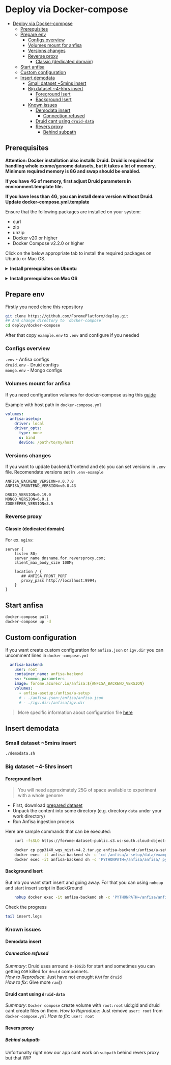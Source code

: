 # Deploy via Docker-compose

- [Deploy via Docker-compose](#deploy-via-docker-compose)
  - [Prerequisites](#prerequisites)
  - [Prepare env](#prepare-env)
    - [Configs overview](#configs-overview)
    - [Volumes mount for anfisa](#volumes-mount-for-anfisa)
    - [Versions changes](#versions-changes)
    - [Reverse proxy](#reverse-proxy)
      - [Classic (dedicated domain)](#classic-dedicated-domain)
  - [Start anfisa](#start-anfisa)
  - [Custom configuration](#custom-configuration)
  - [Insert demodata](#insert-demodata)
    - [Small dataset ~5mins insert](#small-dataset-5mins-insert)
    - [Big dataset ~4-5hrs insert](#big-dataset-4-5hrs-insert)
      - [Foreground Isert](#foreground-isert)
      - [Background Isert](#background-isert)
    - [Known issues](#known-issues)
      - [Demodata insert](#demodata-insert)
        - [Connection refused](#connection-refused)
      - [Druid cant using `druid-data`](#druid-cant-using-druid-data)
      - [Revers proxy](#revers-proxy)
        - [Behind subpath](#behind-subpath)

## Prerequisites

**Attention: Docker installation also installs Druid. Druid is required for
handling whole exome/genome datasets, but it takes a lot of memory. 
Minimum required memory is 8G and swap should be enabled.** 

**If you have 4G of memory, first adjust Druid parameters in environment.template file.**

**If you have less than 4G, you can install demo version without Druid. 
Update docker-compose.yml.template**

Ensure that the following packages are installed on your system:

  * curl
  * zip
  * unzip
  * Docker v20 or higher
  * Docker Compose v2.2.0 or higher

Click on the below appropriate tab to install the required packages on Ubuntu or Mac OS.

**<details><summary>Install prerequisites on Ubuntu</summary>**
<p>

Run the following command to install zip, unzip and curl packages:

       sudo apt update 
       sudo apt install zip unzip curl

Follow the link to install the latest version of Docker and Docker Compose 
on [Ubuntu](https://docs.docker.com/engine/install/ubuntu/). 
If you run script as non-root user, ensure that Docker has required rights 
according to the [Post-installation steps for Linux](https://docs.docker.com/engine/install/linux-postinstall/).

Ensure that Docker version is 19.03.0 or higher and Docker Compose version is 2.0.0 or higher.

       docker -v
       docker compose version

</p>
</details>

**<details><summary>Install prerequisites on Mac OS</summary>**
<p>

Install [Homebrew Package Manager](https://brew.sh/), command can be used:
	
       /bin/bash -c "$(curl -fsSL https://raw.githubusercontent.com/Homebrew/install/HEAD/install.sh)"

Run the following command to install required packages:
	
       xcode-select --install
       brew update
       brew install curl
       brew install zip
       brew install unzip

Follow the link to install the latest version of Docker and Docker Compose on [Mac OS](https://docs.docker.com/desktop/mac/install/).

Ensure that Docker version is 19.03.0 or higher and Docker Compose version is 2.0.0 or higher.

       docker -v
       docker compose version

</p>
</details>

## Prepare env


Firstly you need clone this repository

```sh
git clone https://github.com/ForomePlatform/deploy.git
## And change directory to `docker-compose`
cd deploy/docker-compose
```

After that copy `example.env` to `.env` and configure if you needed
### Configs overview

`.env` - Anfisa configs  
`druid.env` - Druid configs  
`mongo.env` - Mongo configs  

### Volumes mount for anfisa

If you need configuration volumes for docker-compose using this [guide](https://docs.docker.com/compose/compose-file/compose-file-v3/#volume-configuration-reference)

Example with host path in `docker-compose.yml`
```yaml
volumes:
  anfisa-asetup:
    driver: local
    driver_opts:
      type: none
      o: bind
      device: /path/to/my/host
```

### Versions changes

If you want to update backend/frontend and etc you can set versions in `.env` file.
Recomendate versions set in `.env-example`

```env
ANFISA_BACKEND_VERSION=v.0.7.8
ANFISA_FRONTEND_VERSION=v0.8.43

DRUID_VERSION=0.19.0
MONGO_VERSION=6.0.1
ZOOKEEPER_VERSION=3.5
```

### Reverse proxy

#### Classic (dedicated domain)

For ex. `nginx`:

```nginx
server {
    listen 80;
    server_name dnsname.for.reversproxy.com;
    client_max_body_size 100M;

    location / {
       ## ANFISA_FRONT_PORT
       proxy_pass http://localhost:9994; 
    }
}
```
## Start anfisa

```sh
docker-compose pull
docker-compose up -d
```

## Custom configuration

If you want create custom configuration for `anfisa.json` or `igv.dir` you can uncomment lines in `docker-compose.yml` 

```yaml
  anfisa-backend:
    user: root
    container_name: anfisa-backend
    <<: *common_parameters
    image: forome.azurecr.io/anfisa:${ANFISA_BACKEND_VERSION}
    volumes:
      - anfisa-asetup:/anfisa/a-setup
      # - ./anfisa.json:/anfisa/anfisa.json
      # - ./igv.dir:/anfisa/igv.dir
```

> More specific information about configuration file [here](https://foromeplatform.github.io/documentation/anfisa-dev.v0.7/adm/configuration.html)
## Insert demodata

### Small dataset ~5mins insert
```sh
./demodata.sh
```

### Big dataset ~4-5hrs insert

#### Foreground Isert

> You will need approximately 25G of space available to 
> experiment with a whole genome 

* First, download 
  [prepared dataset](https://forome-dataset-public.s3.us-south.cloud-object-storage.appdomain.cloud/pgp3140_wgs_nist-v4.2.tar.gz)
* Unpack the content into some directory (e.g. directory `data` 
  under your work directory)
* Run Anfisa ingestion process
                                     
Here are sample commands that can be executed:

```sh
    curl -fsSLO https://forome-dataset-public.s3.us-south.cloud-object-storage.appdomain.cloud/pgp3140_wgs_nist-v4.2.tar.gz

    docker cp pgp3140_wgs_nist-v4.2.tar.gz anfisa-backend:/anfisa/a-setup/data/examples/
    docker exec -it anfisa-backend sh -c 'cd /anfisa/a-setup/data/examples && tar -zxvf pgp3140_wgs_nist-v4.2.tar.gz'
    docker exec -it anfisa-backend sh -c 'PYTHONPATH=/anfisa/anfisa/ python3 -u -m app.storage -c /anfisa/anfisa.json -m create --reportlines 1000 -f -k xl -i /anfisa/a-setup/data/examples/pgp3140_wgs_nist-v4.2/pgp3140_wgs_nist-v4.2.cfg XL_PGP3140_NIST_V42'
```

#### Background Isert
But mb you want start insert and going away. For that you can using `nohoup` and start insert script in BackGround

```sh
    nohup docker exec -it anfisa-backend sh -c 'PYTHONPATH=/anfisa/anfisa/ python3 -u -m app.storage -c /anfisa/anfisa.json -m create --reportlines 1000 -f -k xl -i /anfisa/a-setup/data/examples/pgp3140_wgs_nist-v4.2/pgp3140_wgs_nist-v4.2.cfg XL_PGP3140_NIST_V42' > insert.logs &
```

Check the progress

```sh
tail insert.logs
```

### Known issues

#### Demodata insert
##### Connection refused
*Summary*: Druid uses arround `8-10Gib` for start and sometimes you can getting `OOM` killed for `druid` componnets.  
*How to Reproduce*: Just have not enought `RAM` for `druid`  
*How to fix*: Give more `ram`))  

#### Druid cant using `druid-data`
*Summary*: `Docker compose` create volume with `root:root` uid:gid and druid cant create files on them.
*How to Reproduce*: Just remove `user: root` from `docker-compose.yml`
*How to fix*: `user: root`

#### Revers proxy
##### Behind subpath
Unfortunalty right now our app cant work on `subpath` behind revers proxy but that WIP
